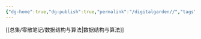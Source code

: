 ```yaml
---
{"dg-home":true,"dg-publish":true,"permalink":"/digitalgarden//","tags":"gardenEntry","dgHomeLink":true,"dgPassFrontmatter":true}
---
```



[[总集/零散笔记/数据结构与算法|数据结构与算法]]

